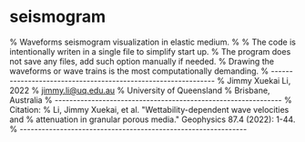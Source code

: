 # seismogram

% Waveforms seismogram visualization in elastic medium.
%
% The code is intentionally writen in a single file to simplify start up.
% The program does not save any files, add such option manually if needed.
% Drawing the waveforms or wave trains is the most computationally demanding. 
% --------------------------------------------------------------
% Jimmy Xuekai Li, 2022
% jimmy.li@uq.edu.au
% University of Queensland
% Brisbane, Australia
% --------------------------------------------------------------
% Citation: 
% Li, Jimmy Xuekai, et al. "Wettability-dependent wave velocities and 
% attenuation in granular porous media." Geophysics 87.4 (2022): 1-44.
% --------------------------------------------------------------
